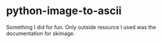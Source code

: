 # python-image-to-ascii
Something I did for fun. Only outside resource I used was the documentation for skimage.
